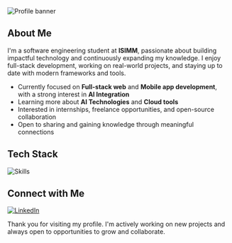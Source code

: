 <img src="https://i.imgur.com/FmxZnZ8.png" alt="Profile banner" />

## About Me

I'm a software engineering student at **ISIMM**, passionate about building impactful technology and continuously expanding my knowledge. I enjoy full-stack development, working on real-world projects, and staying up to date with modern frameworks and tools.

- Currently focused on **Full-stack web** and **Mobile app development**, with a strong interest in **AI Integration**
- Learning more about **AI Technologies** and **Cloud tools**
- Interested in internships, freelance opportunities, and open-source collaboration
- Open to sharing and gaining knowledge through meaningful connections

## Tech Stack

<p align="left">
  <img src="https://skillicons.dev/icons?i=html,css,js,ts,java,python,react,nextjs,tailwind,nodejs,express,mysql,mongodb,redis,postman,git,androidstudio" alt="Skills" />
</p>

## Connect with Me

<p align="left">
  <a href="https://linkedin.com/in/firasbenali" target="_blank">
    <img src="https://skillicons.dev/icons?i=linkedin" alt="LinkedIn"/>
  </a>
</p>


Thank you for visiting my profile. I'm actively working on new projects and always open to opportunities to grow and collaborate.
